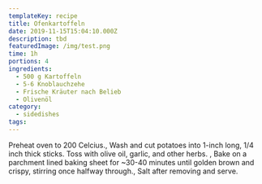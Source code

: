 ```yaml
---
templateKey: recipe
title: Ofenkartoffeln
date: 2019-11-15T15:04:10.000Z
description: tbd
featuredImage: /img/test.png
time: 1h
portions: 4
ingredients:
  - 500 g Kartoffeln
  - 5-6 Knoblauchzehe
  - Frische Kräuter nach Belieb
  - Olivenöl
category:
  - sidedishes
tags:
---
```


Preheat oven to 200 Celcius., Wash and cut potatoes into 1-inch long, 1/4 inch thick sticks. Toss with olive oil, garlic, and other herbs. , Bake on a parchment lined baking sheet for ~30-40 minutes until golden brown and crispy, stirring once halfway through., Salt after removing and serve.
